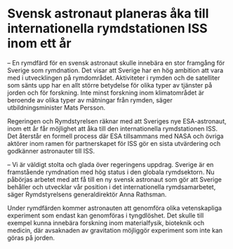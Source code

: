 # Svensk astronaut planeras åka till internationella rymdstationen ISS inom ett år

– En rymdfärd för en svensk astronaut skulle innebära en stor framgång för Sverige som rymdnation. Det visar att Sverige har en hög ambition att vara med i utvecklingen på rymdområdet. Aktiviteter i rymden och de satelliter som sänts upp har en allt större betydelse för olika typer av tjänster på jorden och för forskning. Inte minst forskning inom klimatområdet är beroende av olika typer av mätningar från rymden, säger utbildningsminister Mats Persson.

Regeringen och Rymdstyrelsen räknar med att Sveriges nye ESA-astronaut, inom ett år får möjlighet att åka till den internationella rymdstationen ISS. Det återstår en formell process där ESA tillsammans med NASA och övriga aktörer inom ramen för partnerskapet för ISS gör en sista utvärdering och godkänner astronauter till ISS.

– Vi är väldigt stolta och glada över regeringens uppdrag. Sverige är en framstående rymdnation med hög status i den globala rymdsektorn. Nu påbörjas arbetet med att få till en ny svensk astronaut som gör att Sverige behåller och utvecklar vår position i det internationella rymdsamarbetet, säger Rymdstyrelsens generaldirektör Anna Rathsman.

Under rymdfärden kommer astronauten att genomföra olika vetenskapliga experiment som endast kan genomföras i tyngdlöshet. Det skulle till exempel kunna innebära forskning inom materialfysik, bioteknik och medicin, där avsaknaden av gravitation möjliggör experiment som inte kan göras på jorden.
